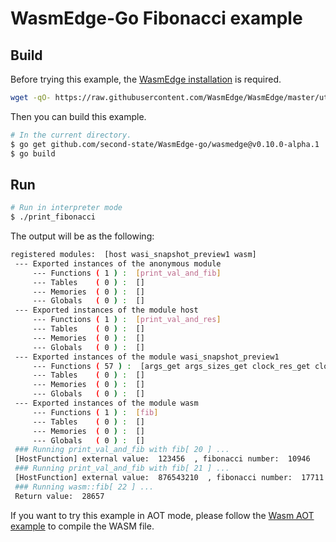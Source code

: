 # WasmEdge-Go Fibonacci example

## Build

Before trying this example, the [WasmEdge installation](https://wasmedge.org/book/en/start/install.html) is required.

```bash
wget -qO- https://raw.githubusercontent.com/WasmEdge/WasmEdge/master/utils/install.sh | bash -s -- -v 0.10.0-alpha.1
```

Then you can build this example.

```bash
# In the current directory.
$ go get github.com/second-state/WasmEdge-go/wasmedge@v0.10.0-alpha.1
$ go build
```

## Run

```bash
# Run in interpreter mode
$ ./print_fibonacci
```

The output will be as the following:

```bash
registered modules:  [host wasi_snapshot_preview1 wasm]
 --- Exported instances of the anonymous module
     --- Functions ( 1 ) :  [print_val_and_fib]
     --- Tables    ( 0 ) :  []
     --- Memories  ( 0 ) :  []
     --- Globals   ( 0 ) :  []
 --- Exported instances of the module host
     --- Functions ( 1 ) :  [print_val_and_res]
     --- Tables    ( 0 ) :  []
     --- Memories  ( 0 ) :  []
     --- Globals   ( 0 ) :  []
 --- Exported instances of the module wasi_snapshot_preview1
     --- Functions ( 57 ) :  [args_get args_sizes_get clock_res_get clock_time_get environ_get environ_sizes_get fd_advise fd_allocate fd_close fd_datasync fd_fdstat_get fd_fdstat_set_flags fd_fdstat_set_rights fd_filestat_get fd_filestat_set_size fd_filestat_set_times fd_pread fd_prestat_dir_name fd_prestat_get fd_pwrite fd_read fd_readdir fd_renumber fd_seek fd_sync fd_tell fd_write path_create_directory path_filestat_get path_filestat_set_times path_link path_open path_readlink path_remove_directory path_rename path_symlink path_unlink_file poll_oneoff proc_exit proc_raise random_get sched_yield sock_accept sock_bind sock_connect sock_getaddrinfo sock_getlocaladdr sock_getpeeraddr sock_getsockopt sock_listen sock_open sock_recv sock_recv_from sock_send sock_send_to sock_setsockopt sock_shutdown]
     --- Tables    ( 0 ) :  []
     --- Memories  ( 0 ) :  []
     --- Globals   ( 0 ) :  []
 --- Exported instances of the module wasm
     --- Functions ( 1 ) :  [fib]
     --- Tables    ( 0 ) :  []
     --- Memories  ( 0 ) :  []
     --- Globals   ( 0 ) :  []
 ### Running print_val_and_fib with fib[ 20 ] ...
 [HostFunction] external value:  123456  , fibonacci number:  10946
 ### Running print_val_and_fib with fib[ 21 ] ...
 [HostFunction] external value:  876543210  , fibonacci number:  17711
 ### Running wasm::fib[ 22 ] ...
 Return value:  28657
```

If you want to try this example in AOT mode, please follow the [Wasm AOT example](https://github.com/second-state/WasmEdge-go-examples/tree/master/go_WasmAOT) to compile the WASM file.
